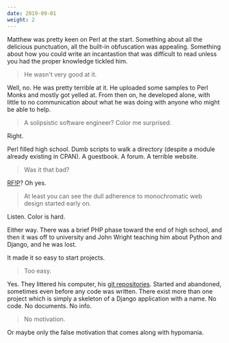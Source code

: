 ```yaml
---
date: 2019-09-01
weight: 2
---
```


Matthew was pretty keen on Perl at the start. Something about all the delicious punctuation, all the built-in obfuscation was appealing. Something about how you could write an incantastion that was difficult to read unless you had the proper knowledge tickled him.

> He wasn't very good at it.

Well, no. He was pretty terrible at it. He uploaded some samples to Perl Monks and mostly got yelled at. From then on, he developed alone, with little to no communication about what he was doing with anyone who might be able to help.

> A solipsistic software engineer? Color me surprised.

Right.

Perl filled high school. Dumb scripts to walk a directory (despite a module already existing in CPAN). A guestbook. A forum. A terrible website.

> Was it that bad?

[RF!P](https://web.archive.org/web/20050202100148/http://ranna.babylonia.flatirons.org/)? Oh yes.

> At least you can see the dull adherence to monochromatic web design started early on.

Listen. Color is hard.

Either way. There was a brief PHP phase toward the end of high school, and then it was off to university and John Wright teaching him about Python and Django, and he was lost.

It made it so easy to start projects.

> Too easy.

Yes. They littered his computer, his [git repositories](https://github.com/makyo-old/). Started and abandoned, sometimes even before any code was written. There exist more than one project which is simply a skeleton of a Django application with a name. No code. No documents. No info.

> No motivation.

Or maybe only the false motivation that comes along with hypomania.
